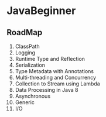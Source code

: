 # JavaBeginner

## RoadMap

1. ClassPath
2. Logging
3. Runtime Type and Reflection
4. Serialization
5. Type Metadata with Annotations
6. Multi-threading and Concurrency
7. Collection to Stream using Lambda
8. Data Processing in Java 8
9. Asynchronous
10. Generic
11. I/O
